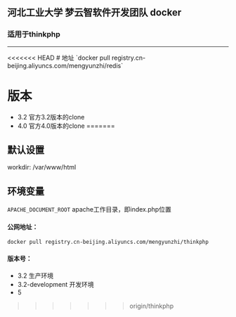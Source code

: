 ## 河北工业大学 梦云智软件开发团队 docker

### 适用于thinkphp
<hr />
<<<<<<< HEAD
# 地址
`docker pull registry.cn-beijing.aliyuncs.com/mengyunzhi/redis`

# 版本
* 3.2 官方3.2版本的clone
* 4.0 官方4.0版本的clone
=======

## 默认设置
workdir: /var/www/html


## 环境变量
`APACHE_DOCUMENT_ROOT` apache工作目录，即index.php位置

#### 公网地址：
`docker pull registry.cn-beijing.aliyuncs.com/mengyunzhi/thinkphp`

#### 版本号：
* 3.2 生产环境
* 3.2-development 开发环境
* 5 
>>>>>>> origin/thinkphp

